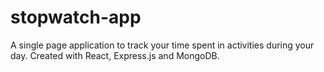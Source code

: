 # stopwatch-app

A single page application to track your time spent in activities during your day.
Created with React, Express.js and MongoDB.
